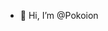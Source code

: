 - 👋 Hi, I’m @Pokoion

<!---
Pokoion/Pokoion is a ✨ special ✨ repository because its `README.md` (this file) appears on your GitHub profile.
You can click the Preview link to take a look at your changes.
--->
